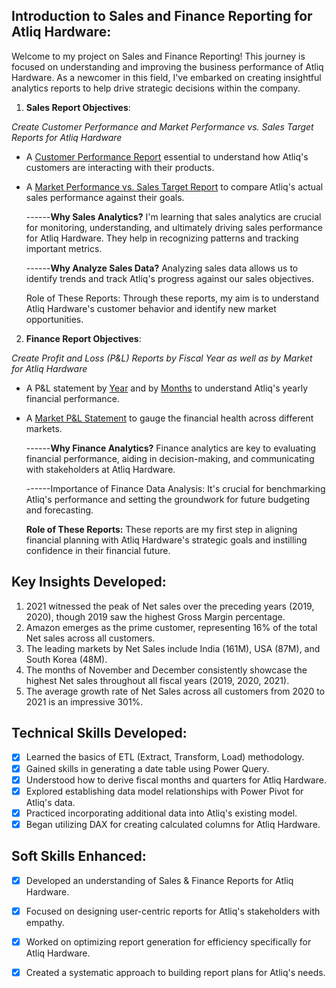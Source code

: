 ## Introduction to Sales and Finance Reporting for Atliq Hardware:

Welcome to my project on Sales and Finance Reporting! This journey is focused on understanding and improving the business performance of Atliq Hardware. As a newcomer in this field, I've embarked on creating insightful analytics reports to help drive strategic decisions within the company.

1) **Sales Report Objectives**:

*Create Customer Performance and Market Performance vs. Sales Target Reports for Atliq Hardware*

- A [Customer Performance Report](https://github.com/Sharathp9585/Excel-Sales-Analytics/blob/main/Customer%20Performance%20Report.pdf) essential to understand how Atliq's customers are interacting with their products.
- A [Market Performance vs. Sales Target Report](https://github.com/Sharathp9585/Excel-Sales-Analytics/blob/main/Market%20Performance%20vs%20Target%20Report.pdf) to compare Atliq's actual sales performance against their goals.

  ------**Why Sales Analytics?** I'm learning that sales analytics are crucial for monitoring, understanding, and ultimately driving sales performance for Atliq Hardware. 
  They help in recognizing patterns and tracking important metrics.

  ------**Why Analyze Sales Data?** Analyzing sales data allows us to identify trends and track Atliq's progress against our sales objectives.

  Role of These Reports: Through these reports, my aim is to understand Atliq Hardware's customer behavior and identify new market opportunities.

2) **Finance Report Objectives**:

*Create Profit and Loss (P&L) Reports by Fiscal Year as well as by Market for Atliq Hardware*

- A P&L statement by [Year](https://github.com/Sharathp9585/Excel-Sales-Analytics/blob/main/P%26L%20Statement%20by%20Fiscal%20Year.pdf) and by [Months](https://github.com/Sharathp9585/Excel-Sales-Analytics/blob/main/P%26L%20Statement%20by%20Months.pdf) to understand Atliq's yearly financial performance.

- A [Market P&L Statement](https://github.com/Sharathp9585/Excel-Sales-Analytics/blob/main/P%26L%20Statement%20by%20Markets.pdf) to gauge the financial health across different markets.

  ------**Why Finance Analytics?** Finance analytics are key to evaluating financial performance, aiding in decision-making, and communicating with stakeholders at Atliq Hardware.

  ------Importance of Finance Data Analysis: It's crucial for benchmarking Atliq's performance and setting the groundwork for future budgeting and forecasting.

  **Role of These Reports:** These reports are my first step in aligning financial planning with Atliq Hardware's strategic goals and instilling confidence in their financial future.

## Key Insights Developed:

1. 2021 witnessed the peak of Net sales over the preceding years (2019, 2020), though 2019 saw the highest Gross Margin percentage.
2. Amazon emerges as the prime customer, representing 16% of the total Net sales across all customers.
3. The leading markets by Net Sales include India (161M), USA (87M), and South Korea (48M).
4. The months of November and December consistently showcase the highest Net sales throughout all fiscal years (2019, 2020, 2021).
5. The average growth rate of Net Sales across all customers from 2020 to 2021 is an impressive 301%.

## Technical Skills Developed:
 - [x]	Learned the basics of ETL (Extract, Transform, Load) methodology.
 - [x]	Gained skills in generating a date table using Power Query.
 - [x]	Understood how to derive fiscal months and quarters for Atliq Hardware.
 - [x]	Explored establishing data model relationships with Power Pivot for Atliq's data.
 - [x]	Practiced incorporating additional data into Atliq's existing model.
 - [x]	Began utilizing DAX for creating calculated columns for Atliq Hardware.

## Soft Skills Enhanced:
 - [x]	Developed an understanding of Sales & Finance Reports for Atliq Hardware.
 - [x]	Focused on designing user-centric reports for Atliq's stakeholders with empathy.
 - [x]	Worked on optimizing report generation for efficiency specifically for Atliq Hardware.
 - [x]	Created a systematic approach to building report plans for Atliq's needs.

